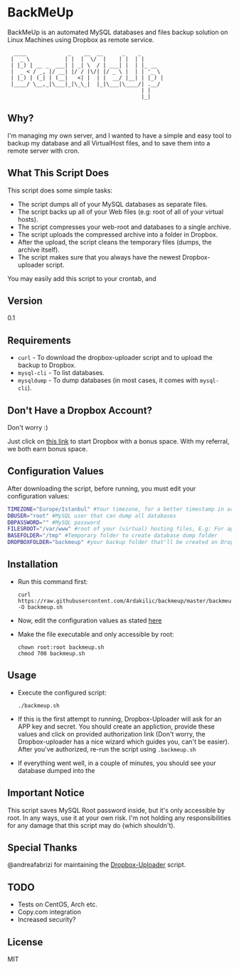BackMeUp
=========

BackMeUp is an automated MySQL databases and files backup solution on Linux Machines using Dropbox as remote service.


```
  ____             _    __  __      _    _       
 |  _ \           | |  |  \/  |    | |  | |      
 | |_) | __ _  ___| | _| \  / | ___| |  | |_ __  
 |  _ < / _, |/ __| |/ / |\/| |/ _ \ |  | | '_ \ 
 | |_) | (_| | (__|   <| |  | |  __/ |__| | |_) |
 |____/ \__,_|\___|_|\_\_|  |_|\___|\____/| .__/ 
                                          | |    
                                          |_|    
```

Why?
--------------
I'm managing my own server, and I wanted to have a simple and easy tool to backup my database and all VirtualHost files, and to save them into a remote server with cron.

What This Script Does
--------------
This script does some simple tasks:
* The script dumps all of your MySQL databases as separate files.
* The script backs up all of your Web files (e.g: root of all of your virtual hosts).
* The script compresses your web-root and databases to a single archive.
* The script uploads the compressed archive into a folder in Dropbox.
* After the upload, the script cleans the temporary files (dumps, the archive itself). 
* The script makes sure that you always have the newest Dropbox-uploader script.

You may easily add this script to your crontab, and 

Version
--------------

0.1

Requirements
--------------
* `curl` - To download the dropbox-uploader script and to upload the backup to Dropbox.
* `mysql-cli` - To list databases.
* `mysqldump` - To dump databases (in most cases, it comes with `mysql-cli`).


Don't Have a Dropbox Account?
--------------
Don't worry :)

Just click on [this link](https://db.tt/A4QRGuD) to start Dropbox with a bonus space. With my referral, we both earn bonus space.


Configuration Values
--------------
After downloading the script, before running, you must edit your configuration values:

```sh
TIMEZONE="Europe/Istanbul" #Your timezone, for a better timestamp in archived filenames
DBUSER="root" #MySQL user that can dump all databases
DBPASSWORD="" #MySQL password
FILESROOT="/var/www" #root of your (virtual) hosting files, E.g: For apache, it is /var/www, for nginx, it's /usr/share/nginx/html "WITHOUT TRAILING SLASH"
BASEFOLDER="/tmp" #Temporary folder to create database dump folder
DROPBOXFOLDER="backmeup" #your backup folder that'll be created on Dropbox
```

Installation
--------------

* Run this command first:

  ```
  curl https://raw.githubusercontent.com/Ardakilic/backmeup/master/backmeup.sh -O backmeup.sh
  ```
* Now, edit the configuration values as stated [here](#configuration-values)
* Make the file executable and only accessible by root:

  ```
  chown root:root backmeup.sh
  chmod 700 backmeup.sh
  ```

Usage
--------------

* Execute the configured script:

  ```
  ./backmeup.sh
  ```
* If this is the first attempt to running, Dropbox-Uploader will ask for an APP key and secret. You should create an appliction, provide these values and click on provided authorization link (Don't worry, the Dropbox-uploader has a nice wizard which guides you, can't be easier). After you've authorized, re-run the script using `.backmeup.sh`
* If everything went well, in a couple of minutes, you should see your database dumped into the 

Important Notice
--------------
This script saves MySQL Root password inside, but it's only accessible by root. In any ways, use it at your own risk. I'm not holding any responsibilities for any damage that this script may do (which shouldn't).

Special Thanks
--------------
@andreafabrizi for maintaining the [Dropbox-Uploader](https://github.com/andreafabrizi/Dropbox-Uploader) script.

TODO
--------------
* Tests on CentOS, Arch etc.
* Copy.com integration
* Increased security?

License
--------------

MIT
